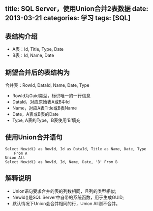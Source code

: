 ﻿title: SQL Server，使用Union合并2表数据
date: 2013-03-21
categories: 学习
tags: [SQL]
---

## 表结构介绍

* A表：Id, Title, Type, Date
* B表：Id, Name, Date

## 期望合并后的表结构为
<!-- more -->

合并表：RowId, DataId, Name, Date, Type

* RowId为Guid类型，标识唯一的一行信息
* DataId，对应原始表A或B中Id
* Name，对应A表Title或B表Name
* Date，A表或B表的Date
* Type, A表的Type，B表使用‘B’填充

## 使用Union合并语句

	Select Newid() as RowId, Id as DataId, Title as Name, Date, Type
		From A
	Union All
	Select Newid() as RowId, Id, Name, Date, 'B' From B

## 解释说明

* Union语句要求合并的表的列数相同，且列的类型相似;
* Newid()是SQL Server中自带的系统函数，用于生成GUID;
* 默认情况下Union会合并相同的行，Union All则不合并。
